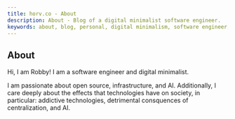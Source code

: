 ```yaml
---
title: horv.co - About
description: About - Blog of a digital minimalist software engineer.
keywords: about, blog, personal, digital minimalism, software engineer, tech, life
---
```


## About

Hi, I am Robby! I am a software engineer and digital minimalist.

I am passionate about open source, infrastructure, and AI. Additionally, I care deeply about the effects that technologies have on society, in particular: addictive technologies, detrimental consquences of centralization, and AI.
